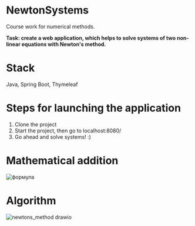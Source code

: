 # NewtonSystems
Course work for numerical methods.

**Task: create a web application, which helps to solve systems of two non-linear equations with Newton's method.**

# Stack 
Java, Spring Boot, Thymeleaf

# Steps for launching the application

1) Clone the project
2) Start the project, then go to localhost:8080/
3) Go ahead and solve systems! :)

# Mathematical addition

![формула](https://user-images.githubusercontent.com/72615475/197359115-c0544c47-70b9-41fc-9a40-24ec59ebfbd3.png)

# Algorithm

![newtons_method drawio](https://user-images.githubusercontent.com/72615475/197358115-a6ad185c-272d-4197-a5b0-9a724cdb41bb.png)

